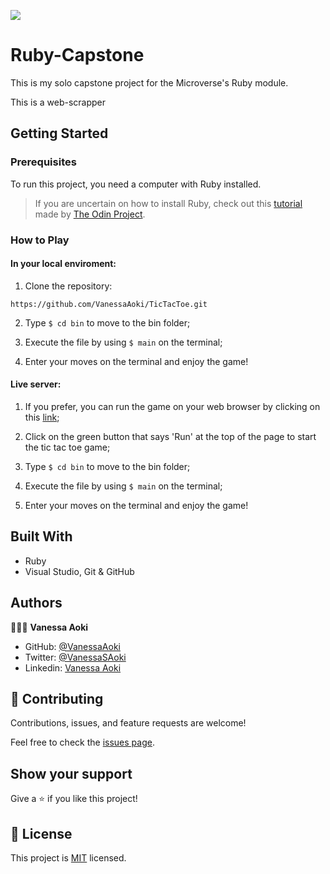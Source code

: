 
![](https://img.shields.io/badge/Microverse-blueviolet)

# Ruby-Capstone
This is my solo capstone project for the Microverse's Ruby module.

This is a web-scrapper

## Getting Started

### Prerequisites
To run this project, you need a computer with Ruby installed.
> If you are uncertain on how to install Ruby, check out this [tutorial](https://www.theodinproject.com/courses/ruby-programming/lessons/installing-ruby-ruby-programming) made by [The Odin Project](https://www.theodinproject.com/about).

### How to Play
#### In your local enviroment:

1. Clone the repository:
```
https://github.com/VanessaAoki/TicTacToe.git
```
2. Type  `$ cd bin` to move to the bin folder;

3. Execute the file by using `$ main` on the terminal;

4. Enter your moves on the terminal and enjoy the game!

#### Live server:

1. If you prefer, you can run the game on your web browser by clicking on this [link](https://repl.it/@VanessaAoki/TicTacToe#bin/main.rb);

2. Click on the green button that says 'Run' at the top of the page to start the tic tac toe game;

3. Type  `$ cd bin` to move to the bin folder;

4. Execute the file by using `$ main` on the terminal;

5. Enter your moves on the terminal and enjoy the game!


## Built With

- Ruby
- Visual Studio, Git & GitHub


## Authors

👩🏼‍💻 **Vanessa Aoki**

- GitHub: [@VanessaAoki](https://github.com/VanessaAoki)
- Twitter: [@VanessaSAoki](https://twitter.com/VanessaSAoki)
- Linkedin: [Vanessa Aoki](https://www.linkedin.com/in/vanessasaoki/)


## 🤝 Contributing

Contributions, issues, and feature requests are welcome!

Feel free to check the [issues page](https://github.com/VanessaAoki/Ruby-Capstone/issues).


## Show your support

Give a ⭐️ if you like this project!


## 📝 License

This project is [MIT](./LICENSE) licensed.